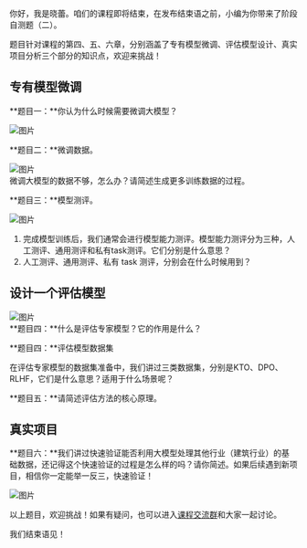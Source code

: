 你好，我是晓蕾。咱们的课程即将结束，在发布结束语之前，小编为你带来了阶段自测题（二）。

题目针对课程的第四、五、六章，分别涵盖了专有模型微调、评估模型设计、真实项目分析三个部分的知识点，欢迎来挑战！

## 专有模型微调

**题目一：**你认为什么时候需要微调大模型？

![图片](https://static001.geekbang.org/resource/image/17/71/1768800b28fa3eyy9ff112386846e971.png?wh=1920x899)

**题目二：**微调数据。

![图片](https://static001.geekbang.org/resource/image/aa/24/aa997b81662c712a6311d4636ab3yy24.png?wh=1920x872)  
微调大模型的数据不够，怎么办？请简述生成更多训练数据的过程。

**题目三：**模型测评。

![图片](https://static001.geekbang.org/resource/image/bb/yy/bb3968cf8756ec7992a72849cc9c0fyy.png?wh=1920x1117)

1. 完成模型训练后，我们通常会进行模型能力测评。模型能力测评分为三种，人工测评、通用测评和私有task测评。它们分别是什么意思？
2. 人工测评、通用测评、私有 task 测评，分别会在什么时候用到？

## 设计一个评估模型

![图片](https://static001.geekbang.org/resource/image/23/17/23b33c4bf3ba997937776b3be252d217.png?wh=1920x663)  
**题目四：**什么是评估专家模型？它的作用是什么？

**题目四：**评估模型数据集

在评估专家模型的数据集准备中，我们讲过三类数据集，分别是KTO、DPO、RLHF，它们是什么意思？适用于什么场景呢？

**题目五：**请简述评估方法的核心原理。

## **真实项目**

**题目六：**我们讲过快速验证能否利用大模型处理其他行业（建筑行业）的基础数据，还记得这个快速验证的过程是怎么样的吗？请你简述。如果后续遇到新项目，相信你一定能举一反三，快速验证！

![图片](https://static001.geekbang.org/resource/image/e0/c8/e0c8bed3faa10d6e79a5bb53e3b91fc8.png?wh=1734x417)

以上题目，欢迎挑战！如果有疑问，也可以进入[课程交流群](https://jsj.top/f/hm26hN)和大家一起讨论。

我们结束语见！